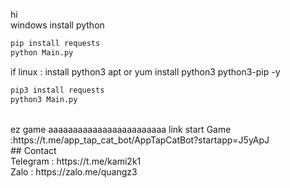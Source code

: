 hi <br>
windows 
install python 
```bash
pip install requests
python Main.py

```
if linux :
install python3
apt or yum install python3 python3-pip -y
```bash
pip3 install requests
python3 Main.py

```
<br>
ez game aaaaaaaaaaaaaaaaaaaaaaaa
link start Game :https://t.me/app_tap_cat_bot/AppTapCatBot?startapp=J5yApJ <br>
## Contact
<br>
Telegram : https://t.me/kami2k1 <br>
Zalo : https://zalo.me/quangz3